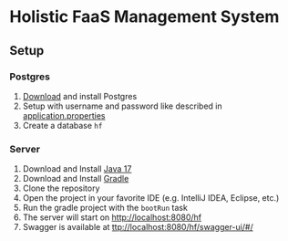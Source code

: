 
# Holistic FaaS Management System


## Setup

### Postgres

1. [Download](https://www.postgresql.org/download/) and install Postgres
2. Setup with username and password like described in [application.properties](src/main/resources/application.properties)
3. Create a database `hf`


### Server

1. Download and Install [Java 17](https://www.oracle.com/java/technologies/javase/jdk17-archive-downloads.html)
2. Download and Install [Gradle](https://gradle.org/install/)
3. Clone the repository
4. Open the project in your favorite IDE (e.g. IntelliJ IDEA, Eclipse, etc.)
5. Run the gradle project with the `bootRun` task
6. The server will start on [http://localhost:8080/hf](http://localhost:8080/hf)
7. Swagger is available at [ttp://localhost:8080/hf/swagger-ui/#/](http://localhost:8080/hf/swagger-ui/#/)
